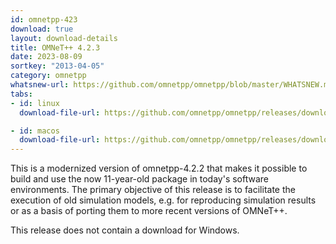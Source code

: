 ```yaml
---
id: omnetpp-423
download: true
layout: download-details
title: OMNeT++ 4.2.3
date: 2023-08-09
sortkey: "2013-04-05"
category: omnetpp
whatsnew-url: https://github.com/omnetpp/omnetpp/blob/master/WHATSNEW.md#omnet-423-august-2023
tabs:
- id: linux
  download-file-url: https://github.com/omnetpp/omnetpp/releases/download/omnetpp-4.2.3/omnetpp-4.2.3-src.tgz

- id: macos
  download-file-url: https://github.com/omnetpp/omnetpp/releases/download/omnetpp-4.2.3/omnetpp-4.2.3-src.tgz
---
```


This is a modernized version of omnetpp-4.2.2 that makes it possible to build and use the now 11-year-old package in today's software environments. The primary objective of this release is to facilitate the execution of old simulation models, e.g. for reproducing simulation results or as a basis of porting them to more recent versions of OMNeT++.

This release does not contain a download for Windows.